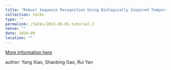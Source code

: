 ```yaml
---
title: "Robust Sequence Recognition Using Biologically Inspired Temporal Learning Mechanisms"
collection: talks
type: ""
permalink: /talks/2013-03-01-tutorial-1
venue: ""
date: 2019-09
location: ""
---
```


[More information here](https://ieeexplore.ieee.org/stamp/stamp.jsp?tp=&arnumber=8901946)

author: Yang Xiao, Shaobing Gao, Rui Yan
